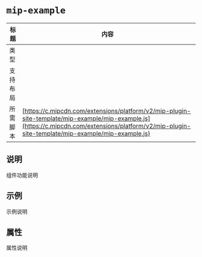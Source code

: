 # `mip-example`

标题|内容
----|----
类型|
支持布局|
所需脚本| [https://c.mipcdn.com/extensions/platform/v2/mip-plugin-site-template/mip-example/mip-example.js](https://c.mipcdn.com/extensions/platform/v2/mip-plugin-site-template/mip-example/mip-example.js)

## 说明

组件功能说明

## 示例

示例说明

## 属性

属性说明